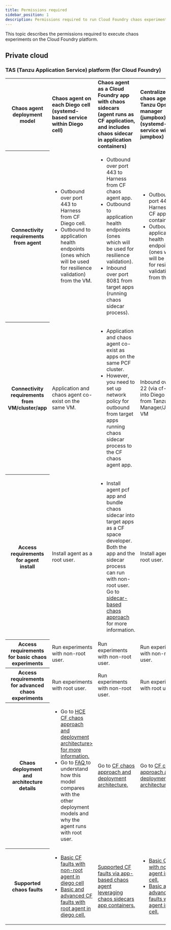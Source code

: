 ```yaml
---
title: Permissions required
sidebar_position: 1
description: Permissions required to run Cloud Foundry chaos experiments.
---
```


This topic describes the permissions required to execute chaos experiments on the Cloud Foundry platform.

## Private cloud

### TAS (Tanzu Application Service) platform (for Cloud Foundry)

<table>
<tr>
	<th> Chaos agent deployment model </th>
	<td><b>Chaos agent on each Diego cell (systemd-based service within Diego cell) </b></td>
  <td> <b>Chaos agent as a Cloud Foundry app with chaos sidecars (agent runs as CF application, and includes chaos sidecar in application containers) </b></td>
<td><b>Centralized chaos agent on Tanzu Ops manager (jumpbox) (systemd-based service within the jumpbox) </b></td>
</tr>
<tr>
	<th> Connectivity requirements from agent </th>
	<td><ul><li>Outbound over port 443 to Harness from CF Diego cell.</li>
		<li> Outbound to application health endpoints (ones which will be used for resilience validation) from the VM. </li></ul></td>
		<td><ul><li>Outbound over port 443 to Harness from CF chaos agent app.</li>
  <li> Outbound to application health endpoints (ones which will be used for resilience validation). </li>
  <li>Inbound over port 8081 from target apps (running chaos sidecar process). </li></ul></td>
  <td><ul><li> Outbound over port 443 to Harness from CF app container. </li>
<li> Outbound to application health endpoints (ones which will be used for resilience validation) from the VM. </li></ul></td>
</tr>
<tr>
	<th> Connectivity requirements from VM/cluster/app </th>
	<td> Application and chaos agent co-exist on the same VM. </td>
  <td> <ul><li> Application and chaos agent co-exist as apps on the same PCF cluster. </li>
  <li>However, you need to set up network policy for outbound from target apps running chaos sidecar process to the CF chaos agent app. </li></ul></td>
  <td> Inbound over port 22 (via cf-ssh) into Diego cell from Tanzu Ops Manager/Jumpbox VM</td>
</tr>
<tr>
	<th> Access requirements for agent install </th>
  <td> Install agent as a root user. </td>
	<td><ul><li> Install agent pcf app and bundle chaos sidecar into target apps as a CF space developer. Both the app and the sidecar process can run with non-root user. Go to <a href="https://hce-docs.github.io/platform-wise-chaos-info/PCF/sidecar-approach-for-jvm-chaos-in-pcf.html"> sidecar-based chaos approach </a> for more information. </li></ul></td>
  <td>Install agent as a root user. </td>
</tr>
<tr>
	<th> Access requirements for basic chaos experiments </th>
	<td> Run experiments with non-root user. </td>
  <td> Run experiments with non-root user. </td>
	<td> Run experiments with non-root user. </td>
</tr>
<tr>
	<th> Access requirements for advanced chaos experiments	</th>
  <td> Run experiments with root user.	</td>
  <td>Run experiments with non-root user.	</td>
  <td> Run experiments with root user.	</td>
  </tr>
<tr>
	<th> Chaos deployment and architecture details </th>
	<td><ul><li> Go to <a href="/docs/chaos-engineering/chaos-faults/cloud-foundry/cf%20chaos%20components%20and%20their%20deployment%20architecture/#run-lci-in-diego-cells-hosting-the-app-instances"> HCE CF chaos approach and deployment architecture> for more information. </a></li>
<li>Go to <a href="https://hce-docs.github.io/platform-wise-chaos-info/PCF/pcf-chaos-faqs.html"> FAQ </a> to understand how this model compares with the other deployment models and why the agent runs with root user.</li></ul></td>
<td>Go to <a href="/docs/chaos-engineering/chaos-faults/cloud-foundry/CF%20chaos%20components%20and%20their%20deployment%20architecture#run-cf-infrastructure-as-native-cf-app-interacting-with-chaos-sidecars"> CF chaos approach and deployment architecture.</a> </td>
<td>Go to <a href="/docs/chaos-engineering/chaos-faults/cloud-foundry/CF%20chaos%20components%20and%20their%20deployment%20architecture#run-lci-with-tanzu-ops-manager"> CF chaos approach and deployment architecture.</a> </td>
</tr>
<tr>
	<th> Supported chaos faults	</th>
	<td> <ul><li> <a href="https://github.com/hce-docs/platform-wise-chaos-info/blob/main/PCF/basic-faults-supported-by-linux-pcf-infra-running-as-non-root-in-diego-cell.md">Basic CF faults with non-root agent in diego cell </a></li>
<li><a href="https://github.com/hce-docs/platform-wise-chaos-info/blob/main/PCF/all-supported-chaos-faults-by-linux-pcf-infra-running-as-root-in-diego-cell.md"> Basic and advanced CF faults with root agent in diego cell. </a> </li></ul></td>
	<td><a href="https://github.com/hce-docs/platform-wise-chaos-info/blob/main/PCF/all-supported-faults-by-pcf-app-based-chaos-infra-running-sidecars-in-app-containers-as-non-root.md"> Supported CF faults via app-based chaos agent leveraging chaos sidecars app containers. </a></td>
	<td><ul><li> <a href="https://github.com/hce-docs/platform-wise-chaos-info/blob/main/PCF/basic-faults-supported-by-linux-pcf-infra-running-as-non-root-in-diego-cell.md">Basic CF faults with non-root agent in diego cell. </a></li>
<li><a href="https://github.com/hce-docs/platform-wise-chaos-info/blob/main/PCF/all-supported-chaos-faults-by-linux-pcf-infra-running-as-root-in-diego-cell.md"> Basic and advanced CF faults with root agent in diego cell. </a> </li></ul></td>
</tr>
</table>

